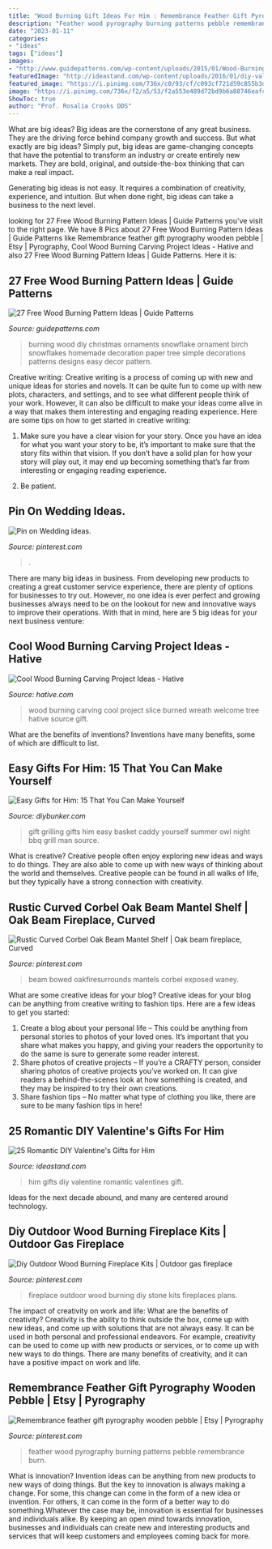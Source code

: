 ```yaml
---
title: "Wood Burning Gift Ideas For Him : Remembrance Feather Gift Pyrography Wooden Pebble"
description: "Feather wood pyrography burning patterns pebble remembrance burn"
date: "2023-01-11"
categories:
- "ideas"
tags: ["ideas"]
images:
- "http://www.guidepatterns.com/wp-content/uploads/2015/01/Wood-Burning-Artwork.jpg"
featuredImage: "http://ideastand.com/wp-content/uploads/2016/01/diy-valentines-gifts-for-him/16-diy-valentines-gifts-for-him.jpg"
featured_image: "https://i.pinimg.com/736x/c0/93/cf/c093cf721d59c855b3da6c6aa5fc6a5e.jpg"
image: "https://i.pinimg.com/736x/f2/a5/53/f2a553e489d72bd9b6a88746eafc71a1.jpg"
ShowToc: true
author: "Prof. Rosalia Crooks DDS"
---
```



What are big ideas?
Big ideas are the cornerstone of any great business. They are the driving force behind company growth and success. But what exactly are big ideas?
Simply put, big ideas are game-changing concepts that have the potential to transform an industry or create entirely new markets. They are bold, original, and outside-the-box thinking that can make a real impact.

Generating big ideas is not easy. It requires a combination of creativity, experience, and intuition. But when done right, big ideas can take a business to the next level.

	

		
looking for 27 Free Wood Burning Pattern Ideas | Guide Patterns you've visit to the right page. We have 8 Pics about 27 Free Wood Burning Pattern Ideas | Guide Patterns like Remembrance feather gift pyrography wooden pebble | Etsy | Pyrography, Cool Wood Burning Carving Project Ideas - Hative and also 27 Free Wood Burning Pattern Ideas | Guide Patterns. Here it is:
		
    
## 27 Free Wood Burning Pattern Ideas | Guide Patterns

<img loading=lazy src="http://www.guidepatterns.com/wp-content/uploads/2015/01/Wood-Burning-Artwork.jpg" onerror="this.onerror=null;this.src='https://tse1.mm.bing.net/th?id=OIP.5rXpkVlwTHKZE-DY7QoA5AHaLJ&amp;pid=15.1';" alt="27 Free Wood Burning Pattern Ideas | Guide Patterns">

_Source: guidepatterns.com_

>burning wood diy christmas ornaments snowflake ornament birch snowflakes homemade decoration paper tree simple decorations patterns designs easy decor pattern. 

	

Creative writing:
Creative writing is a process of coming up with new and unique ideas for stories and novels. It can be quite fun to come up with new plots, characters, and settings, and to see what different people think of your work. However, it can also be difficult to make your ideas come alive in a way that makes them interesting and engaging reading experience. Here are some tips on how to get started in creative writing: 
1. Make sure you have a clear vision for your story. Once you have an idea for what you want your story to be, it’s important to make sure that the story fits within that vision. If you don’t have a solid plan for how your story will play out, it may end up becoming something that’s far from interesting or engaging reading experience. 

2. Be patient.

    
## Pin On Wedding Ideas.

<img loading=lazy src="https://i.pinimg.com/736x/c0/93/cf/c093cf721d59c855b3da6c6aa5fc6a5e.jpg" onerror="this.onerror=null;this.src='https://tse4.mm.bing.net/th?id=OIP.m84UJ6Z_fxvQ91EmAYE3uQHaJ4&amp;pid=15.1';" alt="Pin on Wedding ideas.">

_Source: pinterest.com_

>. 

	

There are many big ideas in business. From developing new products to creating a great customer service experience, there are plenty of options for businesses to try out. However, no one idea is ever perfect and growing businesses always need to be on the lookout for new and innovative ways to improve their operations. With that in mind, here are 5 big ideas for your next business venture: 

    
## Cool Wood Burning Carving Project Ideas - Hative

<img loading=lazy src="https://hative.com/wp-content/uploads/2015/01/wood-burning/8-wood-burning.jpg" onerror="this.onerror=null;this.src='https://tse4.mm.bing.net/th?id=OIP.R9YOx_XnbwpileyAGgzsEgHaHp&amp;pid=15.1';" alt="Cool Wood Burning Carving Project Ideas - Hative">

_Source: hative.com_

>wood burning carving cool project slice burned wreath welcome tree hative source gift. 

	

What are the benefits of inventions?
Inventions have many benefits, some of which are difficult to list.

    
## Easy Gifts For Him: 15 That You Can Make Yourself

<img loading=lazy src="https://www.diybunker.com/wp-content/uploads/2018/09/Grilling-Gift-Basket-5.jpg" onerror="this.onerror=null;this.src='https://tse3.mm.bing.net/th?id=OIP.XKIoZ7tSnn4vAsP4XN0YSgHaLH&amp;pid=15.1';" alt="Easy Gifts for Him: 15 That You Can Make Yourself">

_Source: diybunker.com_

>gift grilling gifts him easy basket caddy yourself summer owl night bbq grill man source. 

	

What is creative?
Creative people often enjoy exploring new ideas and ways to do things. They are also able to come up with new ways of thinking about the world and themselves. Creative people can be found in all walks of life, but they typically have a strong connection with creativity.

    
## Rustic Curved Corbel Oak Beam Mantel Shelf | Oak Beam Fireplace, Curved

<img loading=lazy src="https://i.pinimg.com/736x/89/29/17/8929173e2b7075841e2eb45c8559b388.jpg" onerror="this.onerror=null;this.src='https://tse1.mm.bing.net/th?id=OIP.SrdCA812CikOaWxvPx6BqwHaHa&amp;pid=15.1';" alt="Rustic Curved Corbel Oak Beam Mantel Shelf | Oak beam fireplace, Curved">

_Source: pinterest.com_

>beam bowed oakfiresurrounds mantels corbel exposed waney. 

	

What are some creative ideas for your blog?
Creative ideas for your blog can be anything from creative writing to fashion tips. Here are a few ideas to get you started: 
1) Create a blog about your personal life – This could be anything from personal stories to photos of your loved ones. It’s important that you share what makes you happy, and giving your readers the opportunity to do the same is sure to generate some reader interest. 
2) Share photos of creative projects – If you’re a CRAFTY person, consider sharing photos of creative projects you’ve worked on. It can give readers a behind-the-scenes look at how something is created, and they may be inspired to try their own creations. 
3) Share fashion tips – No matter what type of clothing you like, there are sure to be many fashion tips in here!

    
## 25 Romantic DIY Valentine&#039;s Gifts For Him

<img loading=lazy src="http://ideastand.com/wp-content/uploads/2016/01/diy-valentines-gifts-for-him/16-diy-valentines-gifts-for-him.jpg" onerror="this.onerror=null;this.src='https://tse4.mm.bing.net/th?id=OIP.Ecw2ZABsneBHueSLIYkJnAHaK3&amp;pid=15.1';" alt="25 Romantic DIY Valentine&#039;s Gifts for Him">

_Source: ideastand.com_

>him gifts diy valentine romantic valentines gift. 

	

Ideas for the next decade abound, and many are centered around technology.

    
## Diy Outdoor Wood Burning Fireplace Kits | Outdoor Gas Fireplace

<img loading=lazy src="https://i.pinimg.com/736x/1c/ce/77/1cce7740f0e2fb8628ce5b2ec75b56a9--outdoor-fireplace-plans-outdoor-wood-burning-fireplace.jpg" onerror="this.onerror=null;this.src='https://tse3.mm.bing.net/th?id=OIP.HQ-50zMEZ7q_Iq11azEsngHaE7&amp;pid=15.1';" alt="Diy Outdoor Wood Burning Fireplace Kits | Outdoor gas fireplace">

_Source: pinterest.com_

>fireplace outdoor wood burning diy stone kits fireplaces plans. 

	

The impact of creativity on work and life: What are the benefits of creativity?
Creativity is the ability to think outside the box, come up with new ideas, and come up with solutions that are not always easy. It can be used in both personal and professional endeavors. For example, creativity can be used to come up with new products or services, or to come up with new ways to do things. There are many benefits of creativity, and it can have a positive impact on work and life.

    
## Remembrance Feather Gift Pyrography Wooden Pebble | Etsy | Pyrography

<img loading=lazy src="https://i.pinimg.com/736x/f2/a5/53/f2a553e489d72bd9b6a88746eafc71a1.jpg" onerror="this.onerror=null;this.src='https://tse2.mm.bing.net/th?id=OIP.LAwC244x0nXeEcxteeQXqAHaKC&amp;pid=15.1';" alt="Remembrance feather gift pyrography wooden pebble | Etsy | Pyrography">

_Source: pinterest.com_

>feather wood pyrography burning patterns pebble remembrance burn. 

	

What is innovation?
Invention ideas can be anything from new products to new ways of doing things. But the key to innovation is always making a change. For some, this change can come in the form of a new idea or invention. For others, it can come in the form of a better way to do something.Whatever the case may be, innovation is essential for businesses and individuals alike. By keeping an open mind towards innovation, businesses and individuals can create new and interesting products and services that will keep customers and employees coming back for more.


